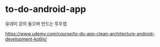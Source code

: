 # to-do-android-app
유데미 강의 들으며 만드는 투두앱

https://www.udemy.com/course/to-do-app-clean-architecture-android-development-kotlin/
